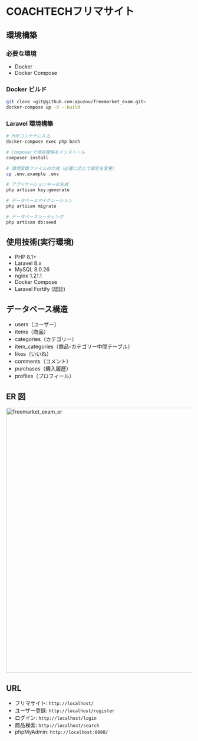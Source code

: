 # COACHTECHフリマサイト

## 環境構築

### 必要な環境

- Docker
- Docker Compose

### Docker ビルド

```bash
git clone <git@github.com:apuzou/freemarket_exam.git>
docker-compose up -d --build
```

### Laravel 環境構築

```bash
# PHPコンテナに入る
docker-compose exec php bash

# Composerで依存関係をインストール
composer install

# 環境変数ファイルの作成（必要に応じて設定を変更）
cp .env.example .env

# アプリケーションキーの生成
php artisan key:generate

# データベースマイグレーション
php artisan migrate

# データベースシーディング
php artisan db:seed
```

## 使用技術(実行環境)

- PHP 8.1+
- Laravel 8.x
- MySQL 8.0.26
- nginx 1.21.1
- Docker Compose
- Laravel Fortify (認証)

## データベース構造

- users（ユーザー）
- items（商品）
- categories（カテゴリー）
- item_categories（商品-カテゴリー中間テーブル）
- likes（いいね）
- comments（コメント）
- purchases（購入履歴）
- profiles（プロフィール）

## ER 図

<img width="1200" height="718" alt="freemarket_exam_er" src="https://github.com/user-attachments/assets/0eef632b-6844-4a71-8829-90c9b67130b1" />

## URL

- フリマサイト: `http://localhost/`
- ユーザー登録: `http://localhost/register`
- ログイン: `http://localhost/login`
- 商品検索: `http://localhost/search`
- phpMyAdmin: `http://localhost:8080/`

